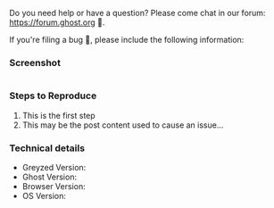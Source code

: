 Do you need help or have a question? Please come chat in our forum: https://forum.ghost.org 👫.

If you're filing a bug 🐛, please include the following information:

### Screenshot

![]()

### Steps to Reproduce

1.  This is the first step
2.  This may be the post content used to cause an issue...

### Technical details

-   Greyzed Version:
-   Ghost Version:
-   Browser Version:
-   OS Version:
